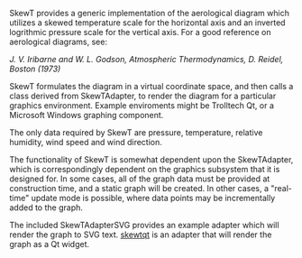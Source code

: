  SkewT provides a generic implementation of the aerological diagram 
 which utilizes a skewed temperature scale for the horizontal axis and 
 an inverted logrithmic pressure scale for the vertical axis. For a
 good reference on aerological diagrams, see:
 
 *J. V. Iribarne and W. L. Godson, <i>Atmospheric Thermodynamics</i>,
 D. Reidel, Boston (1973)*
 
SkewT formulates the diagram in a virtual coordinate space, and then
calls a class derived from SkewTAdapter, to render the diagram 
for a particular graphics environment. Example enviroments might be
Trolltech Qt, or a Microsoft Windows graphing component.

The only data required by SkewT are pressure, temperature, 
relative humidity, wind speed and wind direction.

The functionality of SkewT is somewhat dependent upon the SkewTAdapter,
which is correspondingly dependent on the graphics subsystem that it is
designed for. In some cases, all of the graph data must be provided at 
construction time, and a static graph will be created. In other cases, 
a "real-time" update mode is possible, where data points may be incrementally
added to the graph. 

The included SkewTAdapterSVG provides an example adapter which will render
the graph to SVG text. [skewtqt](https://github/com/ncareol/skewtqt) is an
adapter that will render the graph as a Qt widget.

